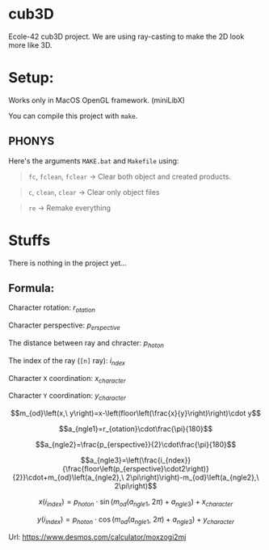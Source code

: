 # cub3D
Ecole-42 cub3D project. We are using ray-casting to make the 2D look more like 3D.

# Setup:

Works only in MacOS OpenGL framework. (miniLibX)

You can compile this project with `make`.

## PHONYS

Here's the arguments `MAKE.bat` and `Makefile` using:

> `fc`, `fclean`, `fclear` -> Clear both object and created products.

> `c`, `clean`, `clear` -> Clear only object files

> `re` -> Remake everything

# Stuffs

There is nothing in the project yet...

## Formula:

Character rotation: $`r_{otation}`$

Character perspective: $`p_{erspective}`$

The distance between ray and chracter: $`p_{hoton}`$

The index of the ray (`[n]` ray): $`i_{ndex}`$

Character `X` coordination: $`x_{character}`$

Character `Y` coordination: $`y_{character}`$

$$m_{od}\left(x,\ y\right)=x-\left(floor\left(\frac{x}{y}\right)\right)\cdot y$$

$$a_{ngle1}=r_{otation}\cdot\frac{\pi}{180}$$

$$a_{ngle2}=\frac{p_{erspective}}{2}\cdot\frac{\pi}{180}$$

$$a_{ngle3}=\left(\frac{i_{ndex}}{\frac{floor\left(p_{erspective}\cdot2\right)}{2}}\cdot+m_{od}\left(a_{ngle2},\ 2\pi\right)\right)-m_{od}\left(a_{ngle2},\ 2\pi\right)$$

$$x\left(i_{index}\right)=p_{hoton}\cdot\sin\left(m_{od}\left(a_{ngle1},\ 2\pi\right)+a_{ngle3}\right)+x_{character}$$

$$y\left(i_{index}\right)=p_{hoton}\cdot\cos\left(m_{od}\left(a_{ngle1},\ 2\pi\right)+a_{ngle3}\right)+y_{character}$$

Url: https://www.desmos.com/calculator/moxzogi2mj
